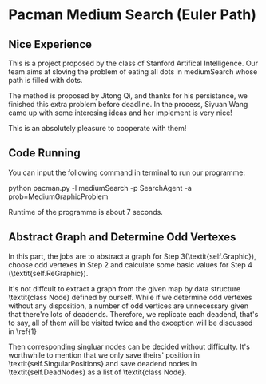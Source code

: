 
# Pacman Medium Search (Euler Path)

## Nice Experience
This is a project proposed by the class of Stanford Artifical Intelligence. Our team aims at sloving the problem of eating all dots in mediumSearch whose path is filled with dots.

The method is proposed by Jitong Qi, and thanks for his persistance, we finished this extra problem before deadline. In the process, Siyuan Wang came up with some interesing ideas and her implement is very nice! 

This is an absolutely pleasure to cooperate with them!


## Code Running
You can input the following command in terminal to run our programme:

python pacman.py -l mediumSearch -p SearchAgent -a prob=MediumGraphicProblem

Runtime of the programme is about 7 seconds.

## Abstract Graph and Determine Odd Vertexes
In this part, the jobs are to abstract a graph for Step 3(\textit{self.Graphic}), choose odd vertexes in Step 2 and calculate some basic values for Step 4 (\textit{self.ReGraphic}).

It's not diffcult to extract a graph from the given map by data structure \textit{class Node} defined by ourself. While if we determine odd vertexes without any disposition, a number of odd vertices are unnecessary given that there're lots of deadends. Therefore, we replicate each deadend, that's to say, all of them will be visited twice and the exception will be discussed in \ref{1}

Then corresponding singluar nodes can be decided without difficulty. It's worthwhile to mention that we only save theirs' position in \textit{self.SingularPositions} and save deadend nodes in \textit{self.DeadNodes} as a list of \textit{class Node}.
